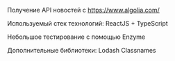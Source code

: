 Получение API новостей с https://www.algolia.com/  

Используемый стек технологий:
ReactJS + TypeScript

Небольшое тестирование с помощью Enzyme

Дополнительные библиотеки:
Lodash 
Classnames
